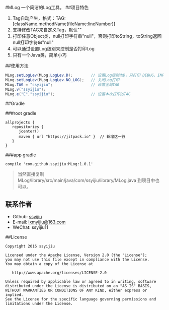 #MLog
一个简洁的Log工具。
##项目特色
1. Tag自动产生，格式：TAG:[className.methodName(fileName:lineNumber)]
2. 支持修改TAG来自定义Tag，默认""
3. 打印任意Object类，null打印字符串"null"，否则打印toString，toString返回null打印字符串"null"
4. 可以通过设置Log级别来控制是否打印Log
5. 只有一个Java类，简单小巧

##使用方法

```java
MLog.setLogLev(MLog.LogLev.D);        // 设置Log级别为D，只打印 DEBUG、INFO、WARN、ERROR级别的Log
MLog.setLogLev(MLog.LogLev.NO_LOG);   // 关闭Log打印
MLog.TAG = "ssyijiu";                 // 设置全局TAG
MLog.v("ssyijiu");  
MLog.e("E","ssyijiu");                // 设置本次打印的TAG
```
##Gradle

###root gradle

```
allprojects {
   repositories {
      jcenter()
      maven { url "https://jitpack.io" }  // 新增这一行
   }
}
```
###app gradle

```
compile 'com.github.ssyijiu:MLog:1.0.1'
```
> 当然直接复制 MLog/library/src/main/java/com/ssyijiu/library/MLog.java 到项目中也可以。

## 联系作者
- Github: [ssyijiu](https://github.com/ssyijiu)
- E-mail: lxmyijiu@163.com
- WeChat: ssyijiu11

##License

```
Copyright 2016 ssyijiu

Licensed under the Apache License, Version 2.0 (the "License");
you may not use this file except in compliance with the License.
You may obtain a copy of the License at

   http://www.apache.org/licenses/LICENSE-2.0

Unless required by applicable law or agreed to in writing, software
distributed under the License is distributed on an "AS IS" BASIS,
WITHOUT WARRANTIES OR CONDITIONS OF ANY KIND, either express or implied.
See the License for the specific language governing permissions and
limitations under the License.
